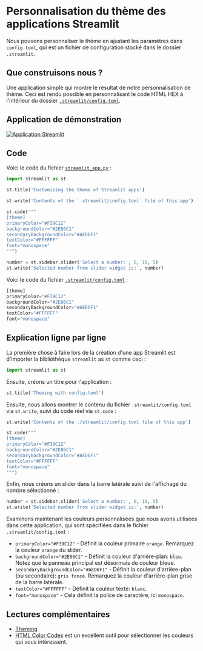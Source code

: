 # Personnalisation du thème des applications Streamlit

Nous pouvons personnaliser le thème en ajustant les paramètres dans `config.toml`, qui est un fichier de configuration stocké dans le dossier `.streamlit`.

## Que construisons nous ?

Une application simple qui montre le résultat de notre personnalisation de thème. Ceci est rendu possible en personnalisant le code HTML HEX à l'intérieur du dossier [`.streamlit/config.toml`](https://github.com/dataprofessor/streamlit-custom-theme/blob/master/.streamlit/config.toml).

## Application de démonstration

[![Application Streamlit](https://static.streamlit.io/badges/streamlit_badge_black_white.svg)](https://share.streamlit.io/dataprofessor/streamlit-custom-theme/)

## Code
Voici le code du fichier [`streamlit_app.py`](https://github.com/dataprofessor/streamlit-custom-theme/blob/master/streamlit_app.py) :
```python
import streamlit as st

st.title('Customizing the theme of Streamlit apps')

st.write('Contents of the `.streamlit/config.toml` file of this app')

st.code("""
[theme]
primaryColor="#F39C12"
backgroundColor="#2E86C1"
secondaryBackgroundColor="#AED6F1"
textColor="#FFFFFF"
font="monospace"
""")

number = st.sidebar.slider('Select a number:', 0, 10, 5)
st.write('Selected number from slider widget is:', number)
```

Voici le code du fichier [`.streamlit/config.toml`](https://github.com/dataprofessor/streamlit-custom-theme/blob/master/.streamlit/config.toml) :
```python
[theme]
primaryColor="#F39C12"
backgroundColor="#2E86C1"
secondaryBackgroundColor="#AED6F1"
textColor="#FFFFFF"
font="monospace"
```

## Explication ligne par ligne
La première chose à faire lors de la création d'une app Streamlit est d'importer la bibliothèque `streamlit` as `st` comme ceci :
```python
import streamlit as st
```

Ensuite, créons un titre pour l'application :
```python
st.title('Theming with config.toml')
```

Ensuite, nous allons montrer le contenu du fichier `.streamlit/config.toml` via `st.write`, suivi du code réel via `st.code` :

```python
st.write('Contents of the ./streamlit/config.toml file of this app')

st.code("""
[theme]
primaryColor="#F39C12"
backgroundColor="#2E86C1"
secondaryBackgroundColor="#AED6F1"
textColor="#FFFFFF"
font="monospace"
""")
```

Enfin, nous créons un slider dans la barre latérale suivi de l'affichage du nombre sélectionné :

```python
number = st.sidebar.slider('Select a number:', 0, 10, 5)
st.write('Selected number from slider widget is:', number)
```

Examinons maintenant les couleurs personnalisées que nous avons utilisées dans cette application, qui sont spécifiées dans le fichier `.streamlit/config.toml` :
- `primaryColor="#F39C12"` - Définit la couleur primaire `orange`. Remarquez la couleur `orange` du slider.
- `backgroundColor="#2E86C1"` - Définit la couleur d'arrière-plan: `bleu`. Notez que le panneau principal est désormais de couleur bleue.
- `secondaryBackgroundColor="#AED6F1"` - Définit la couleur d'arrière-plan (ou secondaire): `gris foncé`. Remarquez la couleur d'arrière-plan grise de la barre latérale.
- `textColor="#FFFFFF"` - Définit la couleur texte: `blanc`.
- `font="monospace"` - Cela définit la police de caractère, ici `monospace`.


## Lectures complémentaires
- [Theming](https://docs.streamlit.io/library/advanced-features/theming)
- [HTML Color Codes](https://htmlcolorcodes.com/) est un excellent outil pour sélectionner les couleurs qui vous intéressent.